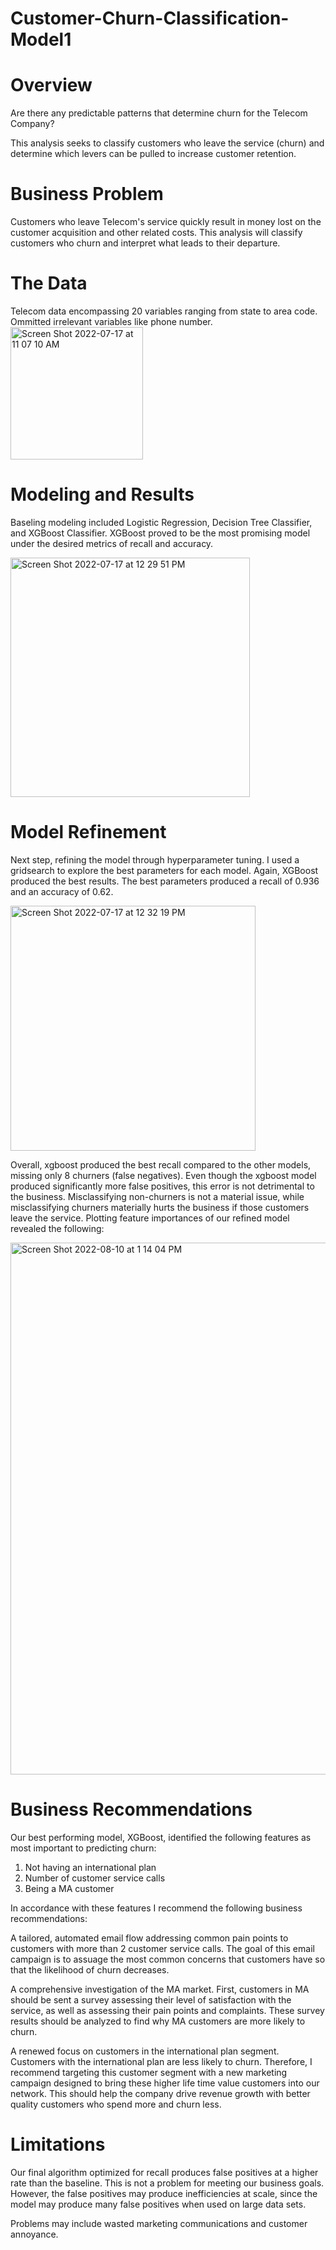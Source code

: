 # Customer-Churn-Classification-Model1
# Overview

Are there any predictable patterns that determine churn for the Telecom Company? 

This analysis seeks to classify customers  who leave the service (churn) and determine which levers can be pulled to increase customer retention.

# Business Problem
Customers who leave Telecom's service quickly result in money lost on the customer acquisition and other related costs. This analysis will classify customers who churn and interpret what leads to their departure.

# The Data

Telecom data encompassing 20 variables ranging from state to area code. Ommitted irrelevant variables like phone number.
<img width="212" alt="Screen Shot 2022-07-17 at 11 07 10 AM" src="https://user-images.githubusercontent.com/87211473/179421751-c41bbf38-47a2-4f7b-af4e-31728b468b93.png">

# Modeling and Results

Baseling modeling included Logistic Regression, Decision Tree Classifier, and XGBoost Classifier. XGBoost proved to be the most promising model under the desired metrics of recall and accuracy.

<img width="383" alt="Screen Shot 2022-07-17 at 12 29 51 PM" src="https://user-images.githubusercontent.com/87211473/179421832-c3c77028-4183-4893-98d2-c124db27db82.png">

# Model Refinement

Next step, refining the model through hyperparameter tuning. I used a gridsearch to explore the best parameters for each model. Again, XGBoost produced the best results. The best parameters produced a recall of 0.936 and an accuracy of 0.62.

<img width="392" alt="Screen Shot 2022-07-17 at 12 32 19 PM" src="https://user-images.githubusercontent.com/87211473/179421915-ddea1562-e3f0-4429-876d-b2c00f82daec.png">

Overall, xgboost produced the best recall compared to the other models, missing only 8 churners (false negatives). Even though the xgboost model produced significantly more false positives, this error is not detrimental to the business. Misclassifying non-churners is not a material issue, while misclassifying churners materially hurts the business if those customers leave the service.
Plotting feature importances of our refined model revealed the following:

<img width="851" alt="Screen Shot 2022-08-10 at 1 14 04 PM" src="https://user-images.githubusercontent.com/87211473/184014587-97032712-3990-4a36-8c6f-d30bfaab6506.png">


# Business Recommendations

Our best performing model, XGBoost, identified the following features as most important to predicting churn:

1. Not having an international plan
2. Number of customer service calls
3. Being a MA customer

In accordance with these features I recommend the following business recommendations:

A tailored, automated email flow addressing common pain points to customers with more than 2 customer service calls. The goal of this email campaign is to assuage the most common concerns that customers have so that the likelihood of churn decreases.

A comprehensive investigation of the MA market. First, customers in MA should be sent a survey assessing their level of satisfaction with the service, as well as assessing their pain points and complaints. These survey results should be analyzed to find why MA customers are more likely to churn.

A renewed focus on customers in the international plan segment. Customers with the international plan are less likely to churn. Therefore, I recommend targeting this customer segment with a new marketing campaign designed to bring these higher life time value customers into our network. This should help the company drive revenue growth with better quality customers who spend more and churn less.

# Limitations
Our final algorithm optimized for recall produces false positives at a higher rate than the baseline. This is not a problem for meeting our business goals. However, the false positives may produce inefficiencies at scale, since the model may produce many false positives when used on large data sets.

Problems may include wasted marketing communications and customer annoyance.








